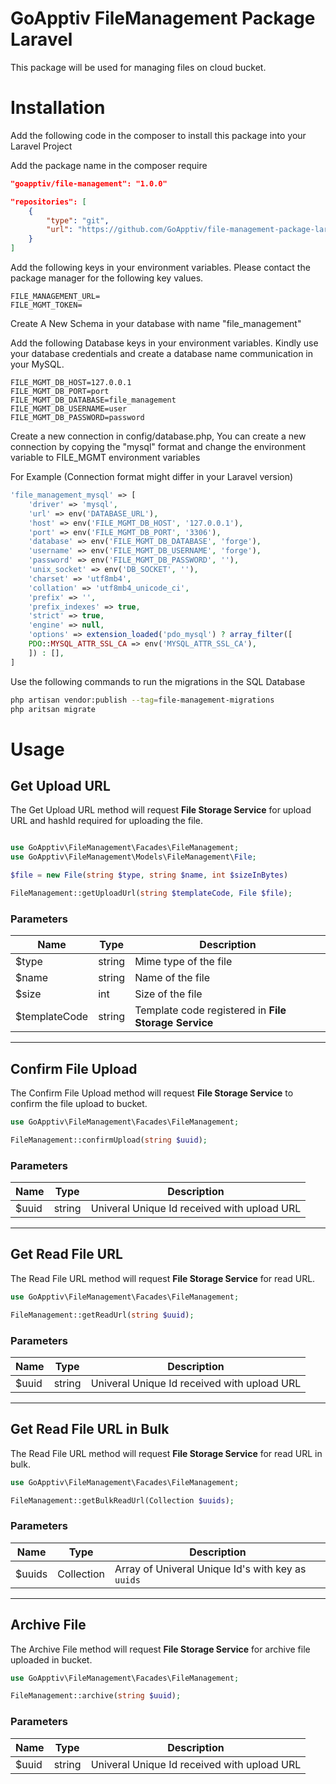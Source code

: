 # GoApptiv FileManagement Package Laravel

This package will be used for managing files on cloud bucket.


# Installation
Add the following code in the composer to install this package into your Laravel Project

Add the package name in the composer require

```json
"goapptiv/file-management": "1.0.0"
```
```json
"repositories": [
    {
        "type": "git",
        "url": "https://github.com/GoApptiv/file-management-package-laravel"
    }
]
```

Add the following keys in your environment variables. Please contact the package manager for the following key values.

```env
FILE_MANAGEMENT_URL=
FILE_MGMT_TOKEN=
```

Create A New Schema in your database with name "file_management"

Add the following Database keys in your environment variables. Kindly use your database credentials and create a database name communication in your MySQL.

```env
FILE_MGMT_DB_HOST=127.0.0.1
FILE_MGMT_DB_PORT=port
FILE_MGMT_DB_DATABASE=file_management
FILE_MGMT_DB_USERNAME=user
FILE_MGMT_DB_PASSWORD=password
```

Create a new connection in config/database.php, You can create a new connection by copying the "mysql" format and change the environment variable to FILE_MGMT environment variables

For Example (Connection format might differ in your Laravel version)

```php
'file_management_mysql' => [
    'driver' => 'mysql',
    'url' => env('DATABASE_URL'),
    'host' => env('FILE_MGMT_DB_HOST', '127.0.0.1'),
    'port' => env('FILE_MGMT_DB_PORT', '3306'),
    'database' => env('FILE_MGMT_DB_DATABASE', 'forge'),
    'username' => env('FILE_MGMT_DB_USERNAME', 'forge'),
    'password' => env('FILE_MGMT_DB_PASSWORD', ''),
    'unix_socket' => env('DB_SOCKET', ''),
    'charset' => 'utf8mb4',
    'collation' => 'utf8mb4_unicode_ci',
    'prefix' => '',
    'prefix_indexes' => true,
    'strict' => true,
    'engine' => null,
    'options' => extension_loaded('pdo_mysql') ? array_filter([
    PDO::MYSQL_ATTR_SSL_CA => env('MYSQL_ATTR_SSL_CA'),
    ]) : [],
]
```

Use the following commands to run the migrations in the SQL Database

```bash
php artisan vendor:publish --tag=file-management-migrations
php aritsan migrate
```

# Usage

## Get Upload URL

The Get Upload URL method will request **File Storage Service** for upload URL and hashId required for uploading the file. 

```php

use GoApptiv\FileManagement\Facades\FileManagement;
use GoApptiv\FileManagement\Models\FileManagement\File;

$file = new File(string $type, string $name, int $sizeInBytes)

FileManagement::getUploadUrl(string $templateCode, File $file);
```

### Parameters

|Name         |Type  |Description                                          |
|-------------|------|-----------------------------------------------------|
|$type        |string|Mime type of the file                                |
|$name        |string|Name of the file                                     |    
|$size        |int   |Size of the file                                     |
|$templateCode|string|Template code registered in **File Storage Service** |

***

## Confirm File Upload

The Confirm File Upload method will request **File Storage Service** to confirm the file upload to bucket.

```php
use GoApptiv\FileManagement\Facades\FileManagement;

FileManagement::confirmUpload(string $uuid);
```

### Parameters

|Name         |Type  |Description                                |
|-------------|------|-------------------------------------------|
|$uuid        |string|Univeral Unique Id received with upload URL|

***

## Get Read File URL

The Read File URL method will request **File Storage Service** for read URL.

```php
use GoApptiv\FileManagement\Facades\FileManagement;

FileManagement::getReadUrl(string $uuid);
```

### Parameters

|Name         |Type  |Description                                |
|-------------|------|-------------------------------------------|
|$uuid        |string|Univeral Unique Id received with upload URL|

***

## Get Read File URL in Bulk

The Read File URL method will request **File Storage Service** for read URL in bulk.

```php
use GoApptiv\FileManagement\Facades\FileManagement;

FileManagement::getBulkReadUrl(Collection $uuids);
```

### Parameters

|Name         |Type      |Description                                      |
|-------------|----------|-------------------------------------------------|
|$uuids       |Collection|Array of Univeral Unique Id's with key as `uuids`|

***

## Archive File

The Archive File method will request **File Storage Service** for archive file uploaded in bucket.

```php
use GoApptiv\FileManagement\Facades\FileManagement;

FileManagement::archive(string $uuid);
```

### Parameters

|Name         |Type      |Description                                |
|-------------|----------|-------------------------------------------|
|$uuid        |string    |Univeral Unique Id received with upload URL|
